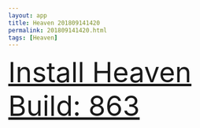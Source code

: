```yaml
---
layout: app
title: Heaven 201809141420
permalink: 201809141420.html
tags: [Heaven]
---
```

<div class="pure-g">
    <div class="pure-u-1-1" style="font-size: 4em">
        <a class="pure-button-primary" href="itms-services://?action=download-manifest&url=https%3A%2F%2Flitsungyisigono.github.io%2FTestScript%2Fmanifests%2F201809141420.plist"><i class="fa fa-download" aria-hidden="true"></i>Install Heaven Build: 863</a>
    </div>
</div>